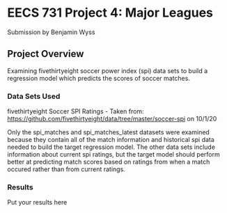 # EECS 731 Project 4: Major Leagues
Submission by Benjamin Wyss

## Project Overview

Examining fivethirtyeight soccer power index (spi) data sets to build a regression model which predicts the scores of soccer matches.

### Data Sets Used

fivethirtyeight Soccer SPI Ratings - Taken from: https://github.com/fivethirtyeight/data/tree/master/soccer-spi on 10/1/20

Only the spi_matches and spi_matches_latest datasets were examined because they contain all of the match information and historical spi data needed to build the target regression model. The other data sets include information about current spi ratings, but the target model should perform better at predicting match scores based on ratings from when a match occured rather than from current ratings.

### Results

Put your results here